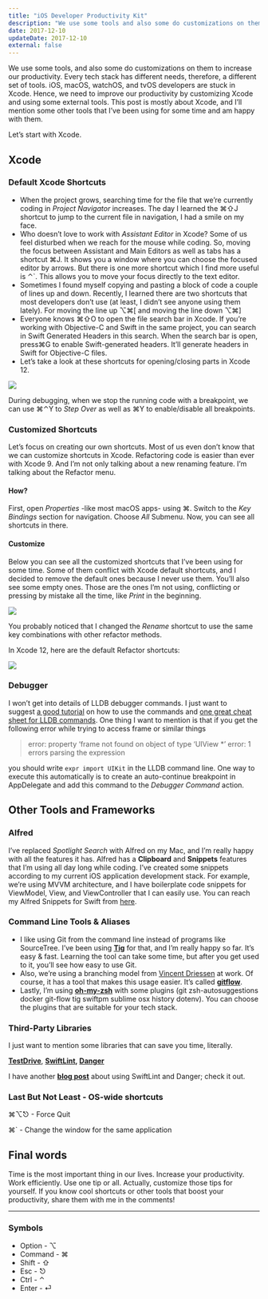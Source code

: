 ```yaml
---
title: "iOS Developer Productivity Kit"
description: "We use some tools and also some do customizations on them to increase our productivity. Every tech stack has different needs, thus, a different set of tools."
date: 2017-12-10
updateDate: 2017-12-10
external: false
---
```


We use some tools, and also some do customizations on them to increase our productivity. Every tech stack has different needs, therefore, a different set of tools. iOS, macOS, watchOS, and tvOS developers are stuck in Xcode. Hence, we need to improve our productivity by customizing Xcode and using some external tools. This post is mostly about Xcode, and I’ll mention some other tools that I’ve been using for some time and am happy with them.

Let’s start with Xcode.

## Xcode

### Default Xcode Shortcuts

- When the project grows, searching time for the file that we’re currently coding in _Project Navigator_ increases. The day I learned the ⌘⇧J shortcut to jump to the current file in navigation, I had a smile on my face.
- Who doesn’t love to work with _Assistant Editor_ in Xcode? Some of us feel disturbed when we reach for the mouse while coding. So, moving the focus between Assistant and Main Editors as well as tabs has a shortcut ⌘J. It shows you a window where you can choose the focused editor by arrows. But there is one more shortcut which I find more useful is ⌃`. This allows you to move your focus directly to the text editor.
- Sometimes I found myself copying and pasting a block of code a couple of lines up and down. Recently, I learned there are two shortcuts that most developers don’t use (at least, I didn’t see anyone using them lately). For moving the line up ⌥⌘[ and moving the line down ⌥⌘]
- Everyone knows ⌘⇧O to open the file search bar in Xcode. If you’re working with Objective-C and Swift in the same project, you can search in Swift Generated Headers in this search. When the search bar is open, press⌘G to enable Swift-generated headers. It’ll generate headers in Swift for Objective-C files.
- Let’s take a look at these shortcuts for opening/closing parts in Xcode 12.

![](/images/content/posts/ios-dev-productivity-kit/Pasted%20image%2020230722214113.png)

During debugging, when we stop the running code with a breakpoint, we can use ⌘⌃Y to _Step Over_ as well as ⌘Y to enable/disable all breakpoints.

### Customized Shortcuts

Let’s focus on creating our own shortcuts. Most of us even don’t know that we can customize shortcuts in Xcode. Refactoring code is easier than ever with Xcode 9. And I’m not only talking about a new renaming feature. I’m talking about the Refactor menu.

#### How?

First, open _Properties_ -like most macOS apps- using ⌘. Switch to the _Key Bindings_ section for navigation. Choose _All_ Submenu. Now, you can see all shortcuts in there.

#### Customize

Below you can see all the customized shortcuts that I’ve been using for some time. Some of them conflict with Xcode default shortcuts, and I decided to remove the default ones because I never use them. You’ll also see some empty ones. Those are the ones I’m not using, conflicting or pressing by mistake all the time, like _Print_ in the beginning.

![](/images/content/posts/ios-dev-productivity-kit/Pasted%20image%2020230722214132.png)

You probably noticed that I changed the _Rename_ shortcut to use the same key combinations with other refactor methods.

In Xcode 12, here are the default Refactor shortcuts:

![](/images/content/posts/ios-dev-productivity-kit/Pasted%20image%2020230722214139.png)

### Debugger

I won’t get into details of LLDB debugger commands. I just want to suggest [a good tutorial](https://www.objc.io/issues/19-debugging/lldb-debugging/) on how to use the commands and [one great cheat sheet for LLDB commands](https://www.nesono.com/sites/default/files/lldb%20cheat%20sheet.pdf). One thing I want to mention is that if you get the following error while trying to access frame or similar things

> error: property ‘frame not found on object of type ‘UIView *’ error: 1 errors parsing the expression

you should write `expr import UIKit` in the LLDB command line. One way to execute this automatically is to create an auto-continue breakpoint in AppDelegate and add this command to the _Debugger Command_ action.

## Other Tools and Frameworks

### Alfred

I’ve replaced _Spotlight Search_ with Alfred on my Mac, and I’m really happy with all the features it has. Alfred has a **Clipboard** and **Snippets** features that I’m using all day long while coding. I’ve created some snippets according to my current iOS application development stack. For example, we’re using MVVM architecture, and I have boilerplate code snippets for ViewModel, View, and ViewController that I can easily use. You can reach my Alfred Snippets for Swift from [here](https://github.com/candostdagdeviren/Productivity/blob/master/Swift.alfredsnippets).

### Command Line Tools & Aliases

- I like using Git from the command line instead of programs like SourceTree. I’ve been using **[Tig](https://jonas.github.io/tig/)** for that, and I’m really happy so far. It’s easy & fast. Learning the tool can take some time, but after you get used to it, you’ll see how easy to use Git.
- Also, we’re using a branching model from [Vincent Driessen](http://nvie.com/posts/a-successful-git-branching-model/) at work. Of course, it has a tool that makes this usage easier. It’s called **[gitflow](https://github.com/nvie/gitflow)**.
- Lastly, I’m using **[oh-my-zsh](https://github.com/robbyrussell/oh-my-zsh/)** with some plugins (git zsh-autosuggestions docker git-flow tig swiftpm sublime osx history dotenv). You can choose the plugins that are suitable for your tech stack.

### Third-Party Libraries

I just want to mention some libraries that can save you time, literally.

**[TestDrive](https://github.com/JohnSundell/TestDrive)**, **[SwiftLint](https://github.com/realm/SwiftLint/), [Danger](https://github.com/danger/danger)**

I have another **[blog post](/using-swiftlint-and-danger-for-swift-best-practices)** about using SwiftLint and Danger; check it out.

### Last But Not Least - OS-wide shortcuts

⌘⌥⎋ - Force Quit

⌘` - Change the window for the same application

## Final words

Time is the most important thing in our lives. Increase your productivity. Work efficiently. Use one tip or all. Actually, customize those tips for yourself. If you know cool shortcuts or other tools that boost your productivity, share them with me in the comments!

---

### Symbols

- Option - ⌥
- Command - ⌘
- Shift - ⇧
- Esc - ⎋
- Ctrl - ⌃
- Enter - ⏎